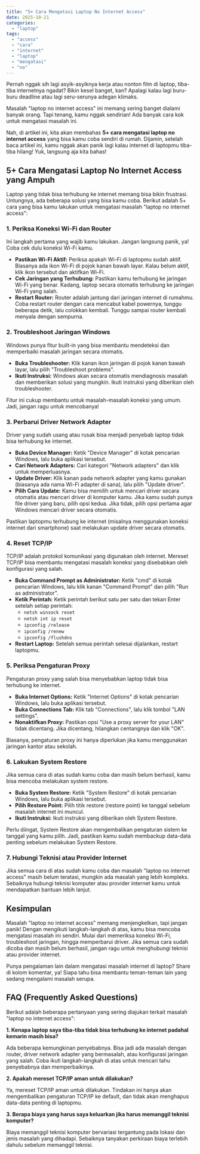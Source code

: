 ```yaml
---
title: "5+ Cara Mengatasi Laptop No Internet Access"
date: 2025-10-21
categories: 
  - "laptop"
tags: 
  - "access"
  - "cara"
  - "internet"
  - "laptop"
  - "mengatasi"
  - "no"
---
```


Pernah nggak sih lagi asyik-asyiknya kerja atau nonton film di laptop, tiba-tiba internetnya ngadat? Bikin kesel banget, kan? Apalagi kalau lagi buru-buru deadline atau lagi seru-serunya adegan klimaks.

Masalah "laptop no internet access" ini memang sering banget dialami banyak orang. Tapi tenang, kamu nggak sendirian! Ada banyak cara kok untuk mengatasi masalah ini.

Nah, di artikel ini, kita akan membahas **5+ cara mengatasi laptop no internet access** yang bisa kamu coba sendiri di rumah. Dijamin, setelah baca artikel ini, kamu nggak akan panik lagi kalau internet di laptopmu tiba-tiba hilang! Yuk, langsung aja kita bahas!

## 5+ Cara Mengatasi Laptop No Internet Access yang Ampuh

Laptop yang tidak bisa terhubung ke internet memang bisa bikin frustrasi. Untungnya, ada beberapa solusi yang bisa kamu coba. Berikut adalah 5+ cara yang bisa kamu lakukan untuk mengatasi masalah "laptop no internet access":

### 1\. Periksa Koneksi Wi-Fi dan Router

Ini langkah pertama yang wajib kamu lakukan. Jangan langsung panik, ya! Coba cek dulu koneksi Wi-Fi kamu.

- **Pastikan Wi-Fi Aktif:** Periksa apakah Wi-Fi di laptopmu sudah aktif. Biasanya ada ikon Wi-Fi di pojok kanan bawah layar. Kalau belum aktif, klik ikon tersebut dan aktifkan Wi-Fi.
- **Cek Jaringan yang Terhubung:** Pastikan kamu terhubung ke jaringan Wi-Fi yang benar. Kadang, laptop secara otomatis terhubung ke jaringan Wi-Fi yang salah.
- **Restart Router:** Router adalah jantung dari jaringan internet di rumahmu. Coba restart router dengan cara mencabut kabel powernya, tunggu beberapa detik, lalu colokkan kembali. Tunggu sampai router kembali menyala dengan sempurna.

### 2\. Troubleshoot Jaringan Windows

Windows punya fitur built-in yang bisa membantu mendeteksi dan memperbaiki masalah jaringan secara otomatis.

- **Buka Troubleshooter:** Klik kanan ikon jaringan di pojok kanan bawah layar, lalu pilih "Troubleshoot problems".
- **Ikuti Instruksi:** Windows akan secara otomatis mendiagnosis masalah dan memberikan solusi yang mungkin. Ikuti instruksi yang diberikan oleh troubleshooter.

Fitur ini cukup membantu untuk masalah-masalah koneksi yang umum. Jadi, jangan ragu untuk mencobanya!

### 3\. Perbarui Driver Network Adapter

Driver yang sudah usang atau rusak bisa menjadi penyebab laptop tidak bisa terhubung ke internet.

- **Buka Device Manager:** Ketik "Device Manager" di kotak pencarian Windows, lalu buka aplikasi tersebut.
- **Cari Network Adapters:** Cari kategori "Network adapters" dan klik untuk memperluasnya.
- **Update Driver:** Klik kanan pada network adapter yang kamu gunakan (biasanya ada nama Wi-Fi adapter di sana), lalu pilih "Update driver".
- **Pilih Cara Update:** Kamu bisa memilih untuk mencari driver secara otomatis atau mencari driver di komputer kamu. Jika kamu sudah punya file driver yang baru, pilih opsi kedua. Jika tidak, pilih opsi pertama agar Windows mencari driver secara otomatis.

Pastikan laptopmu terhubung ke internet (misalnya menggunakan koneksi internet dari smartphone) saat melakukan update driver secara otomatis.

### 4\. Reset TCP/IP

TCP/IP adalah protokol komunikasi yang digunakan oleh internet. Mereset TCP/IP bisa membantu mengatasi masalah koneksi yang disebabkan oleh konfigurasi yang salah.

- **Buka Command Prompt as Administrator:** Ketik "cmd" di kotak pencarian Windows, lalu klik kanan "Command Prompt" dan pilih "Run as administrator".
- **Ketik Perintah:** Ketik perintah berikut satu per satu dan tekan Enter setelah setiap perintah:
    - `netsh winsock reset`
    - `netsh int ip reset`
    - `ipconfig /release`
    - `ipconfig /renew`
    - `ipconfig /flushdns`
- **Restart Laptop:** Setelah semua perintah selesai dijalankan, restart laptopmu.

### 5\. Periksa Pengaturan Proxy

Pengaturan proxy yang salah bisa menyebabkan laptop tidak bisa terhubung ke internet.

- **Buka Internet Options:** Ketik "Internet Options" di kotak pencarian Windows, lalu buka aplikasi tersebut.
- **Buka Connections Tab:** Klik tab "Connections", lalu klik tombol "LAN settings".
- **Nonaktifkan Proxy:** Pastikan opsi "Use a proxy server for your LAN" tidak dicentang. Jika dicentang, hilangkan centangnya dan klik "OK".

Biasanya, pengaturan proxy ini hanya diperlukan jika kamu menggunakan jaringan kantor atau sekolah.

### 6\. Lakukan System Restore

Jika semua cara di atas sudah kamu coba dan masih belum berhasil, kamu bisa mencoba melakukan system restore.

- **Buka System Restore:** Ketik "System Restore" di kotak pencarian Windows, lalu buka aplikasi tersebut.
- **Pilih Restore Point:** Pilih titik restore (restore point) ke tanggal sebelum masalah internet ini muncul.
- **Ikuti Instruksi:** Ikuti instruksi yang diberikan oleh System Restore.

Perlu diingat, System Restore akan mengembalikan pengaturan sistem ke tanggal yang kamu pilih. Jadi, pastikan kamu sudah membackup data-data penting sebelum melakukan System Restore.

### 7\. Hubungi Teknisi atau Provider Internet

Jika semua cara di atas sudah kamu coba dan masalah "laptop no internet access" masih belum teratasi, mungkin ada masalah yang lebih kompleks. Sebaiknya hubungi teknisi komputer atau provider internet kamu untuk mendapatkan bantuan lebih lanjut.

## Kesimpulan

Masalah "laptop no internet access" memang menjengkelkan, tapi jangan panik! Dengan mengikuti langkah-langkah di atas, kamu bisa mencoba mengatasi masalah ini sendiri. Mulai dari memeriksa koneksi Wi-Fi, troubleshoot jaringan, hingga memperbarui driver. Jika semua cara sudah dicoba dan masih belum berhasil, jangan ragu untuk menghubungi teknisi atau provider internet.

Punya pengalaman lain dalam mengatasi masalah internet di laptop? Share di kolom komentar, ya! Siapa tahu bisa membantu teman-teman lain yang sedang mengalami masalah serupa.

## FAQ (Frequently Asked Questions)

Berikut adalah beberapa pertanyaan yang sering diajukan terkait masalah "laptop no internet access":

**1\. Kenapa laptop saya tiba-tiba tidak bisa terhubung ke internet padahal kemarin masih bisa?**

Ada beberapa kemungkinan penyebabnya. Bisa jadi ada masalah dengan router, driver network adapter yang bermasalah, atau konfigurasi jaringan yang salah. Coba ikuti langkah-langkah di atas untuk mencari tahu penyebabnya dan memperbaikinya.

**2\. Apakah mereset TCP/IP aman untuk dilakukan?**

Ya, mereset TCP/IP aman untuk dilakukan. Tindakan ini hanya akan mengembalikan pengaturan TCP/IP ke default, dan tidak akan menghapus data-data penting di laptopmu.

**3\. Berapa biaya yang harus saya keluarkan jika harus memanggil teknisi komputer?**

Biaya memanggil teknisi komputer bervariasi tergantung pada lokasi dan jenis masalah yang dihadapi. Sebaiknya tanyakan perkiraan biaya terlebih dahulu sebelum memanggil teknisi.
